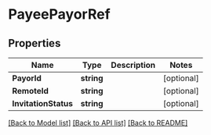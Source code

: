 # PayeePayorRef

## Properties

Name | Type | Description | Notes
------------ | ------------- | ------------- | -------------
**PayorId** | **string** |  | [optional] 
**RemoteId** | **string** |  | [optional] 
**InvitationStatus** | **string** |  | [optional] 

[[Back to Model list]](../README.md#documentation-for-models) [[Back to API list]](../README.md#documentation-for-api-endpoints) [[Back to README]](../README.md)


